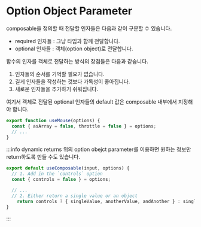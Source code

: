 # Option Object Parameter

composable을 정의할 때 전달할 인자들은 다음과 같이 구분할 수 있습니다.

- required 인자들 : 그냥 타입과 함께 전달합니다.
- optional 인자들 : 객체(option object)로 전달합니다.

함수의 인자를 객체로 전달하는 방식의 장점들은 다음과 같습니다.

1. 인자들의 순서를 기억할 필요가 없습니다.
2. 길게 인자들을 작성하는 것보다 가독성이 좋아집니다.
3. 새로운 인자들을 추가하기 쉬워집니다.

여기서 객체로 전달된 optional 인자들의 default 값은 composable 내부에서 지정해야 합니다.

```js
export function useMouse(options) {
  const { asArray = false, throttle = false } = options;
  // ...
}
```

:::info dynamic returns
위의 option obejct parameter를 이용하면 원하는 정보만 return하도록 만들 수도 있습니다.

```js
export default useComposable(input, options) {
  // 1. Add in the `controls` option
  const { controls = false } = options;

  // ...
  // 2. Either return a single value or an object
	return controls ? { singleValue, anotherValue, andAnother } : singleValue;
}
```

:::
